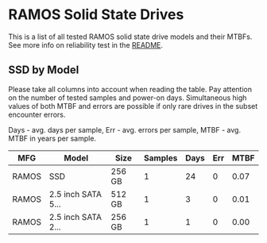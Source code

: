 RAMOS Solid State Drives
========================

This is a list of all tested RAMOS solid state drive models and their MTBFs. See
more info on reliability test in the [README](https://github.com/linuxhw/SMART).

SSD by Model
------------

Please take all columns into account when reading the table. Pay attention on the
number of tested samples and power-on days. Simultaneous high values of both MTBF
and errors are possible if only rare drives in the subset encounter errors.

Days - avg. days per sample,
Err  - avg. errors per sample,
MTBF - avg. MTBF in years per sample.

| MFG       | Model              | Size   | Samples | Days  | Err   | MTBF |
|-----------|--------------------|--------|---------|-------|-------|------|
| RAMOS     | SSD                | 256 GB | 1       | 24    | 0     | 0.07   |
| RAMOS     | 2.5 inch SATA 5... | 512 GB | 1       | 3     | 0     | 0.01   |
| RAMOS     | 2.5 inch SATA 2... | 256 GB | 1       | 1     | 0     | 0.00   |
